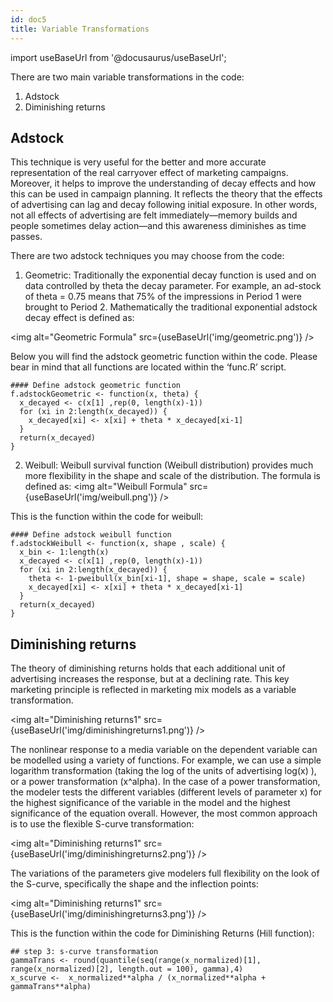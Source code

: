 ```yaml
---
id: doc5
title: Variable Transformations
---
```

import useBaseUrl from '@docusaurus/useBaseUrl';

There are two main variable transformations in the code:
1. Adstock
2. Diminishing returns

## Adstock
This technique is very useful for the better and more accurate representation of the real carryover effect of marketing campaigns. Moreover, it helps to improve the understanding of decay effects and how this can be used in campaign planning.
It reflects the theory that the effects of advertising can lag and decay following initial exposure. In other words, not all effects of advertising are felt immediately—memory builds and people sometimes delay action—and this awareness diminishes as time passes.

There are two adstock techniques you may choose from the code:
1. Geometric: Traditionally the exponential decay function is used and on data controlled by theta the decay parameter. For example, an ad-stock of theta = 0.75 means that 75% of the impressions in Period 1 were brought to Period 2. Mathematically the traditional exponential adstock decay effect is defined as:

<img alt="Geometric Formula" src={useBaseUrl('img/geometric.png')} />

Below you will find the adstock geometric function within the code. Please bear in mind that all functions are located within the ‘func.R’ script.
```
#### Define adstock geometric function
f.adstockGeometric <- function(x, theta) {
  x_decayed <- c(x[1] ,rep(0, length(x)-1))
  for (xi in 2:length(x_decayed)) {
    x_decayed[xi] <- x[xi] + theta * x_decayed[xi-1]
  }
  return(x_decayed)
}
```
2. Weibull: Weibull survival function (Weibull distribution) provides much more flexibility in the shape and scale of the distribution. The formula is defined as:
<img alt="Weibull Formula" src={useBaseUrl('img/weibull.png')} />

This is the function within the code for weibull:
```
#### Define adstock weibull function
f.adstockWeibull <- function(x, shape , scale) {
  x_bin <- 1:length(x)
  x_decayed <- c(x[1] ,rep(0, length(x)-1))
  for (xi in 2:length(x_decayed)) {
    theta <- 1-pweibull(x_bin[xi-1], shape = shape, scale = scale)
    x_decayed[xi] <- x[xi] + theta * x_decayed[xi-1]
  }
  return(x_decayed)
}
```

## Diminishing returns
The theory of diminishing returns holds that each additional unit of advertising increases the response, but at a declining rate. This key marketing principle is reflected in marketing mix models as a variable transformation.

<img alt="Diminishing returns1" src={useBaseUrl('img/diminishingreturns1.png')} />

The nonlinear response to a media variable on the dependent variable can be modelled using a variety of functions. For example, we can use a simple logarithm transformation (taking the log of the units of advertising log(x) ), or a power transformation (x^alpha).
In the case of a power transformation, the modeler tests the different variables (different levels of parameter x) for the highest significance of the variable in the model and the highest significance of the equation overall.
However, the most common approach is to use the flexible S-curve transformation:

<img alt="Diminishing returns1" src={useBaseUrl('img/diminishingreturns2.png')} />

The variations of the parameters give modelers full flexibility on the look of the S-curve, specifically the shape and the inflection points:

<img alt="Diminishing returns1" src={useBaseUrl('img/diminishingreturns3.png')} />

This is the function within the code for Diminishing Returns (Hill function):
```
## step 3: s-curve transformation
gammaTrans <- round(quantile(seq(range(x_normalized)[1], range(x_normalized)[2], length.out = 100), gamma),4)
x_scurve <-  x_normalized**alpha / (x_normalized**alpha + gammaTrans**alpha)
```
